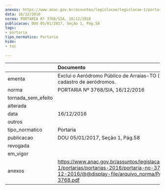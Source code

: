 ```yaml
---
anexos: https://www.anac.gov.br/assuntos/legislacao/legislacao-1/portarias/portarias-2016/portaria-no-3768-sia-16-12-2016/@@display-file/arquivo_norma/PA2016-3768.pdf
data: 16/12/2016
norma: PORTARIA Nº 3768/SIA, 16/12/2016
publicacao: DOU 05/01/2017, Seção 1, Pág.58
tags:
- portaria
tipo_normatico: Portaria
hide: 
- toc 
 
---
```


|                    | Documento                                                                                                                                                      |
|:-------------------|:---------------------------------------------------------------------------------------------------------------------------------------------------------------|
| ementa             | Exclui o Aeródromo Público de Arraias-TO (SWRA) do cadastro de aeródromos.                                                                                     |
| norma              | PORTARIA Nº 3768/SIA, 16/12/2016                                                                                                                               |
| tornada_sem_efeito |                                                                                                                                                                |
| alterada           |                                                                                                                                                                |
| data               | 16/12/2016                                                                                                                                                     |
| outros             |                                                                                                                                                                |
| tipo_normatico     | Portaria                                                                                                                                                       |
| publicacao         | DOU 05/01/2017, Seção 1, Pág.58                                                                                                                                |
| revogada           |                                                                                                                                                                |
| em_vigor           |                                                                                                                                                                |
| anexos             | https://www.anac.gov.br/assuntos/legislacao/legislacao-1/portarias/portarias-2016/portaria-no-3768-sia-16-12-2016/@@display-file/arquivo_norma/PA2016-3768.pdf |